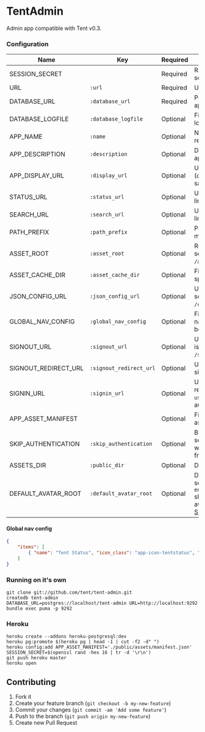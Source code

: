 # TentAdmin

Admin app compatible with Tent v0.3.

### Configuration

Name                 | Key                     | Required | Description
-------------------- | ----------------------- | -------- | -----------
SESSION_SECRET       |                         | Required | Random string for session secret.
URL                  | `:url`                  | Required | URL app is mounted at.
DATABASE_URL         | `:database_url`         | Required | Postgres database URL for app.
DATABASE_LOGFILE     | `:database_logfile`     | Optional | File path or `IO` for database log. Defaults to STDOUT.
APP_NAME             | `:name`                 | Optional | Name of app used for app registration.
APP_DESCRIPTION      | `:description`          | Optional | Description of app used for app registration.
APP_DISPLAY_URL      | `:display_url`          | Optional | URL app is registered with (_doesn't_ have to be the same as `URL`).
STATUS_URL           | `:status_url`           | Optional | URL of status app (adds a link in the global nav).
SEARCH_URL           | `:search_url`           | Optional | URL of search app (adds a link in the global nav).
PATH_PREFIX          | `:path_prefix`          | Optional | Path prefix if app isn't mounted at the domain root.
ASSET_ROOT           | `:asset_root`           | Optional | Root URL where assets are served from. Defaults to `/assets`.
ASSET_CACHE_DIR      | `:asset_cache_dir`      | Optional | Filesystem path for sprockets asset cache dir.
JSON_CONFIG_URL      | `:json_config_url`      | Optional | URL where `config.json` is served from. Defaults to `/config.json`.
GLOBAL_NAV_CONFIG    | `:global_nav_config`    | Optional | Filesystem path to global nav config as descripbed below.
SIGNOUT_URL          | `:signout_url`          | Optional | URL where sign-out action is located. Defaults to `/signout`.
SIGNOUT_REDIRECT_URL | `:signout_redirect_url` | Optional | URL to redirect to after signing out.
SIGNIN_URL           | `:signin_url`           | Optional | URL accepting a POST request with form encoded `username` and `passphrase` to authorize `config.json`.
APP_ASSET_MANIFEST   |                         | Optional | File path to existing JSON asset manifest.
SKIP_AUTHENTICATION  | `:skip_authentication`  | Optional | Bypasses OAuth flow when set to `true`. This only works when config.json is loaded from another source.
ASSETS_DIR           | `:public_dir`           | Optional | Defaults to `public/assets`.
DEFAULT_AVATAR_ROOT  | `:default_avatar_root`  | Optional | Defaults to a static avatar. If set, appending `"/" + encodeURIComponent(entity)` should point to a unique avatar for that entity (see [Sigil](https://github.com/cupcake/sigil) for more information).

#### Global nav config

```json
{
	"items": [
		{ "name": "Tent Status", "icon_class": "app-icon-tentstatus", "url": "http://localhost:9292", "selected": true }
	]
}
```

### Running on it's own

```shell
git clone git://github.com/tent/tent-admin.git
createdb tent-admin
DATABASE_URL=postgres://localhost/tent-admin URL=http://localhost:9292 bundle exec puma -p 9292
```

### Heroku

```shell
heroku create --addons heroku-postgresql:dev
heroku pg:promote $(heroku pg | head -1 | cut -f2 -d" ")
heroku config:add APP_ASSET_MANIFEST='./public/assets/manifest.json' SESSION_SECRET=$(openssl rand -hex 16 | tr -d '\r\n')
git push heroku master
heroku open
```

## Contributing

1. Fork it
2. Create your feature branch (`git checkout -b my-new-feature`)
3. Commit your changes (`git commit -am 'Add some feature'`)
4. Push to the branch (`git push origin my-new-feature`)
5. Create new Pull Request
